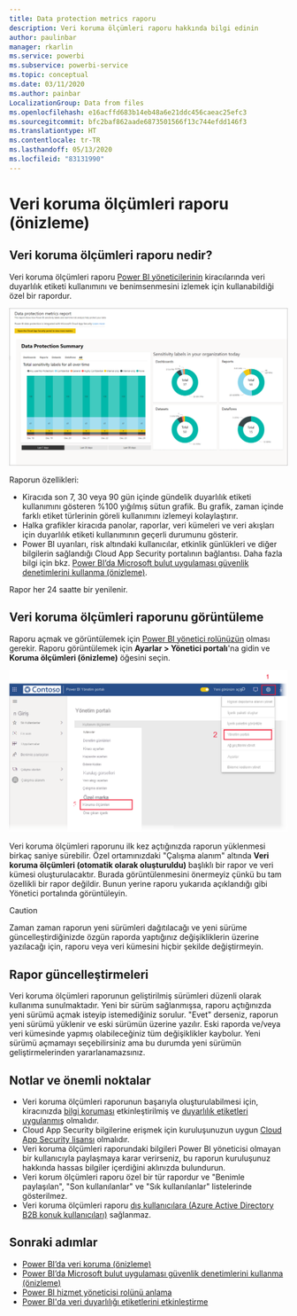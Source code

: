 ```yaml
---
title: Data protection metrics raporu
description: Veri koruma ölçümleri raporu hakkında bilgi edinin
author: paulinbar
manager: rkarlin
ms.service: powerbi
ms.subservice: powerbi-service
ms.topic: conceptual
ms.date: 03/11/2020
ms.author: painbar
LocalizationGroup: Data from files
ms.openlocfilehash: e16acffd683b14eb48a6e21ddc456caeac25efc3
ms.sourcegitcommit: bfc2baf862aade6873501566f13c744efdd146f3
ms.translationtype: HT
ms.contentlocale: tr-TR
ms.lasthandoff: 05/13/2020
ms.locfileid: "83131990"
---
```

# <a name="data-protection-metrics-report-preview"></a>Veri koruma ölçümleri raporu (önizleme)

## <a name="what-is-the-data-protection-metrics-report"></a>Veri koruma ölçümleri raporu nedir?
Veri koruma ölçümleri raporu [Power BI yöneticilerinin](../admin/service-admin-role.md) kiracılarında veri duyarlılık etiketi kullanımını ve benimsenmesini izlemek için kullanabildiği özel bir rapordur.

![Data protection metrics raporu](./media/service-security-data-protection-metrics-report/protection-metrics-seven-days-1.png)
 
Raporun özellikleri:
* Kiracıda son 7, 30 veya 90 gün içinde gündelik duyarlılık etiketi kullanımını gösteren %100 yığılmış sütun grafik. Bu grafik, zaman içinde farklı etiket türlerinin göreli kullanımını izlemeyi kolaylaştırır.
* Halka grafikler kiracıda panolar, raporlar, veri kümeleri ve veri akışları için duyarlılık etiketi kullanımının geçerli durumunu gösterir.
* Power BI uyarıları, risk altındaki kullanıcılar, etkinlik günlükleri ve diğer bilgilerin sağlandığı Cloud App Security portalının bağlantısı. Daha fazla bilgi için bkz. [Power BI’da Microsoft bulut uygulaması güvenlik denetimlerini kullanma (önizleme)](./service-security-using-microsoft-cloud-app-security-controls.md).

Rapor her 24 saatte bir yenilenir.

## <a name="viewing-the-data-protection-metrics-report"></a>Veri koruma ölçümleri raporunu görüntüleme

Raporu açmak ve görüntülemek için [Power BI yönetici rolünüzün](../admin/service-admin-role.md) olması gerekir.
Raporu görüntülemek için **Ayarlar > Yönetici portalı**'na gidin ve **Koruma ölçümleri (önizleme)** öğesini seçin.

![koruma ölçümleri yönetici portalı](./media/service-security-data-protection-metrics-report/protection-metrics-admin-portal.png)
 
 
Veri koruma ölçümleri raporunu ilk kez açtığınızda raporun yüklenmesi birkaç saniye sürebilir. Özel ortamınızdaki "Çalışma alanım" altında **Veri koruma ölçümleri (otomatik olarak oluşturuldu)** başlıklı bir rapor ve veri kümesi oluşturulacaktır. Burada görüntülenmesini önermeyiz çünkü bu tam özellikli bir rapor değildir. Bunun yerine raporu yukarıda açıklandığı gibi Yönetici portalında görüntüleyin.

> [!CAUTION]
> Zaman zaman raporun yeni sürümleri dağıtılacağı ve yeni sürüme güncelleştirdiğinizde özgün raporda yaptığınız değişikliklerin üzerine yazılacağı için, raporu veya veri kümesini hiçbir şekilde değiştirmeyin.

## <a name="report-updates"></a>Rapor güncelleştirmeleri

Veri koruma ölçümleri raporunun geliştirilmiş sürümleri düzenli olarak kullanıma sunulmaktadır. Yeni bir sürüm sağlanmışsa, raporu açtığınızda yeni sürümü açmak isteyip istemediğiniz sorulur. "Evet" derseniz, raporun yeni sürümü yüklenir ve eski sürümün üzerine yazılır. Eski raporda ve/veya veri kümesinde yapmış olabileceğiniz tüm değişiklikler kaybolur. Yeni sürümü açmamayı seçebilirsiniz ama bu durumda yeni sürümün geliştirmelerinden yararlanamazsınız. 
## <a name="notes-and-considerations"></a>Notlar ve önemli noktalar
* Veri koruma ölçümleri raporunun başarıyla oluşturulabilmesi için, kiracınızda [bilgi koruması](./service-security-enable-data-sensitivity-labels.md) etkinleştirilmiş ve [duyarlılık etiketleri uygulanmış](../collaborate-share/service-security-apply-data-sensitivity-labels.md) olmalıdır. 
* Cloud App Security bilgilerine erişmek için kuruluşunuzun uygun [Cloud App Security lisansı](https://docs.microsoft.com/power-bi/admin/service-security-using-microsoft-cloud-app-security-controls#microsoft-cloud-app-security-licensing) olmalıdır.
* Veri koruma ölçümleri raporundaki bilgileri Power BI yöneticisi olmayan bir kullanıcıyla paylaşmaya karar verirseniz, bu raporun kuruluşunuz hakkında hassas bilgiler içerdiğini aklınızda bulundurun.
* Veri korum ölçümleri raporu özel bir tür rapordur ve "Benimle paylaşılan", "Son kullanılanlar" ve "Sık kullanılanlar" listelerinde gösterilmez.
* Veri koruma ölçümleri raporu [dış kullanıcılara (Azure Active Directory B2B konuk kullanıcıları)](../admin/service-admin-azure-ad-b2b.md) sağlanmaz.
## <a name="next-steps"></a>Sonraki adımlar
* [Power BI’da veri koruma (önizleme)](./service-security-data-protection-overview.md)
* [Power BI’da Microsoft bulut uygulaması güvenlik denetimlerini kullanma (önizleme)](./service-security-using-microsoft-cloud-app-security-controls.md)
* [Power BI hizmet yöneticisi rolünü anlama](../admin/service-admin-role.md)
* [Power BI'da veri duyarlılığı etiketlerini etkinleştirme](./service-security-enable-data-sensitivity-labels.md)